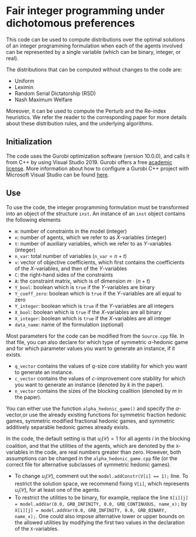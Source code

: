 # Fair integer programming under dichotomous preferences

This code can be used to compute distributions over the optimal solutions of an integer programming formulation when each of the agents involved can be represented by a single variable (which can be binary, integer, or real).

The distributions that can be computed without changes to the code are:
* Uniform
* Leximin
* Random Serial Dictatorship (RSD)
* Nash Maximum Welfare

Moreover, it can be used to compute the Perturb and the Re-index heuristics. We refer the reader to the corresponding paper for more details about these distribution rules, and the underlying algorithms.

## Initialization
The code uses the Gurobi optimization software (version 10.0.0), and calls it from C++ by using Visual Studio 2019. Gurobi offers a free [academic license][2]. More information about how to configure a Gurobi C++ project with Microsoft Visual Studio can be found [here][1].

[1]: https://support.gurobi.com/hc/en-us/articles/360013194392-How-do-I-configure-a-new-Gurobi-C-project-with-Microsoft-Visual-Studio-2017-
[2]: https://www.gurobi.com/academia/academic-program-and-licenses/

## Use
To use the code, the integer programming formulation must be transformed into an object of the structure `inst`. An instance of an `inst` object contains the following elements
* `m`: number of constraints in the model (integer)
* `n`: number of agents, which we refer to as $X$-variables (integer)
* `t`: number of auxiliary variables, which we refer to as $Y$-variables (integer)
* `n_var`: total number of variables (`n_var`$=n+t$)
* `v`: vector of objective coefficients, which first contains the coefficients of the $X$-variables, and then of the $Y$-variables
* `C`: the right-hand sides of the constraints
* `A`: the constraint matrix, which is of dimension $m\cdot(n+t)$
* `Y_bool`: boolean which is `true` if the $Y$-variables are binary
* `Y_coeff_zero`: boolean which is `true` if the $Y$-variables are all equal to zero
* `Y_integer`: boolean which is `true` if the $Y$-variables are all integers
* `X_bool`: boolean which is `true` if the $X$-variables are all binary
* `X_integer`: boolean which is `true` if the $X$-variables are all integer
* `data_name`: name of the formulation (optional)




Most parameters for the code can be modified from the `Source.cpp` file. In that file, you can also declare for which type of symmetric $\alpha$-hedonic game and for which parameter values you want to generate an instance, if it exists. 
* `q_vector` contains the values of $q$-size core stability for which you want to generate an instance.
* `c_vector` contains the values of $c$-improvement core stability for which you want to generate an instance (denoted by $k$ in the paper).
* `n_vector` contains the sizes of the blocking coalition (denoted by $m$ in the paper).

You can either use the function `alpha_hedonic_game()` and specify the $\alpha$-vector,or use the already existing functions for symmetric fraction hedonic games, symmetric modified fractional hedonic games, and symmetric additively separable hedonic games already exists.

In the code, the default setting is that $u_i(\mathcal{C}) = 1$ for all agents $i$ in the blocking coalition, and that the utilities of the agents, which are denoted by the `X`-variables in the code, are real numbers greater than zero. However, both assumptions can be changed in the `alpha_hedonic_game.cpp` file (or the correct file for alternative subclasses of symmetric hedonic games).

* To change $u_i(\mathcal{C})$, comment out the `model.addConstr(V[i] == 1);` line. To restrict the solution space, we recommend fixing `V[i]`, which represents $u_i(\mathcal{C})$, for at least one of the agents.
* To restrict the utilities to be binary, for example, replace the line `X[i][j] = model.addVar(0.0, GRB_INFINITY, 0.0, GRB_CONTINUOUS, name_x);` by `X[i][j] = model.addVar(0.0, GRB_INFINITY, 0.0, GRB_BINARY, name_x);`. One could also impose alternative lower or upper bounds on the allowed utilities by modifying the first two values in the declaration of the `X`-variables.
